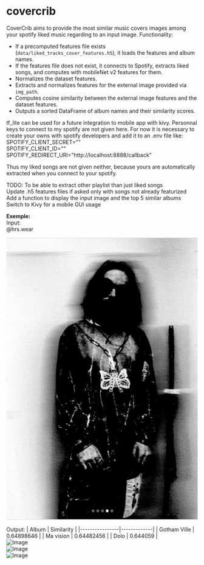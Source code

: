# covercrib

CoverCrib aims to provide the most similar music covers images among your spotify liked music regarding to an input image. 
Functionality:
- If a precomputed features file exists (`data/liked_tracks_cover_features.h5`), it loads the features and album names.
- If the features file does not exist, it connects to Spotify, extracts liked songs, and computes with mobileNet v2 features  for them.
- Normalizes the dataset features.
- Extracts and normalizes features for the external image provided via `img_path`.
- Computes cosine similarity between the external image features and the dataset features.
- Outputs a sorted DataFrame of album names and their similarity scores.


tf_lite can be used for a future integration to mobile app with kivy.
Personnal keys to connect to my spotify are not given here. For now it is necessary to create your owns with spotify developers and add it to an .env file like:
SPOTIFY_CLIENT_SECRET="" <br>
SPOTIFY_CLIENT_ID="" <br>
SPOTIFY_REDIRECT_URI="http://localhost:8888/callback" <br>

Thus my liked songs are not given neither, because yours are automatically extracted when you connect to your spotify. 


TODO: 
To be able to extract other playlist than just liked songs <br>
Update .h5 features files if asked only with songs not already featurized <br>
Add a function to display the input image and the top 5 similar albums <br>
Switch to Kivy for a mobile GUI usage <br>

**Exemple:** <br>
Input: <br>
@hrs.wear <br>

![Input Image](data/input_image/flo-horus.png)  

Output:
| Album          | Similarity  |
|----------------|-------------|
| Gotham Ville   | 0.64898646  |
| Ma vision      | 0.64482456  |
| Dolo           | 0.644059    |
<br>
![Image](https://i.scdn.co/image/ab67616d00001e02463773d3c373be91f3c85b1f) <br>
![Image](https://i.scdn.co/image/ab67616d00001e0274bfdb7062f4b72399f91419) <br>
![Image](https://i.scdn.co/image/ab67616d00001e0275804cf0eac99faae98ddfe5) <br>



